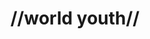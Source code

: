---
pid: fs179
title: "//world youth//"
location_transcription: Center
coordinates: "[-75.150883208253, 39.95547764055]"
zipcode: '19123'
gen_neighborhood: North Philadelphia
neighborhood: Northern Liberties,Loft District
outside_phl: 
age: '19'
age_range: 13-19
instagram: 
image_file_name: fs_179.jpg
proposal_transcription: 
topic: Globalism,Youth
topic_summary: 0, 0
type: Sculpture Statue
keywords_other: 
credit: "#world youth/ Atteanko"
image_labels: |-
  Copper
  Names of youth Ambassador
  Chalk board
twitter: 
facebook: 
permalink: "/monuments/fs179/"
layout: item-page
---